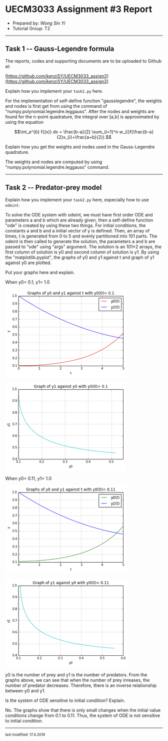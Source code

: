 
UECM3033 Assignment #3 Report
========================================================

- Prepared by:  *Wong Sin Yi*
- Tutorial Group: T2

--------------------------------------------------------

## Task 1 --  Gauss-Legendre formula

The reports, codes and supporting documents are to be uploaded to Github at: 

[https://github.com/kenziSY/UECM3033_assign3](https://github.com/kenziSY/UECM3033_assign3)


Explain how you implement your `task1.py` here.

For the implementation of self-define function "gausslegendre", the weights and nodes is first get from using the command of "numpy.polynomial.legendre.leggauss". After the nodes and weights are found for the n-point quadrature, the integral over [a,b] is approximated by using the equation 

$$\int_a^{b} f{(x)} dx = \frac{b-a}{2} \sum_{i=1}^n w_{i}f(\frac{b-a}{2}x_{i}+\frac{a+b}{2}).$$

Explain how you get the weights and nodes used in the Gauss-Legendre quadrature.

The weights and nodes are computed by using "numpy.polynomial.legendre.leggauss" command.
 
---------------------------------------------------------

## Task 2 -- Predator-prey model

Explain how you implement your `task2.py` here, especially how to use `odeint`.

To solve the ODE system with odeint, we must have first order ODE and parameters a and b which are already given, then a self-define function "ode" is created by using these two things. For initial conditions, the constants a and b and a initial vector of y is defined. Then, an array of times, t is generated from 0 to 5 and evenly partitioned into 101 parts.  The odeint is then called to generate the solution, the parameters a and  b are passed to "ode" using "args" argument. The solution is an 101*2 arrays, the first column of solution is y0 and second column of solution is y1. By using the "matplotlib.pyplot", the graphs of y0 and y1 against t and graph of y1 against y0 are plotted. 

Put your graphs here and explain.

When y0= 0.1, y1= 1.0

![](https://github.com/kenziSY/UECM3033_assign3/blob/master/Graphs%20of%20y1%20and%20y0%20%281%29.png)

![](https://github.com/kenziSY/UECM3033_assign3/blob/master/Graph%20of%20y0%20against%20y1%20%281%29.png)

When y0= 0.11, y1= 1.0

![](https://github.com/kenziSY/UECM3033_assign3/blob/master/Graphs%20of%20y1%20and%20y0%20%282%29.png)

![](https://github.com/kenziSY/UECM3033_assign3/blob/master/Graph%20of%20y0%20against%20y1%20%282%29.png)

y0 is the number of prey and y1 is the number of predators. From the graphs above, we can see that when the number of prey inreases, the number of predator decreases. Therefore, there is an inverse relationship between y0 and y1.

Is the system of ODE sensitive to initial condition? Explain.

No. The graphs show that there is only small changes when the initial value conditions change from 0.1 to 0.11. Thus, the system of ODE is not sensitive to initial condition.

-----------------------------------

<sup>last modified: 17.4.2016</sup>
